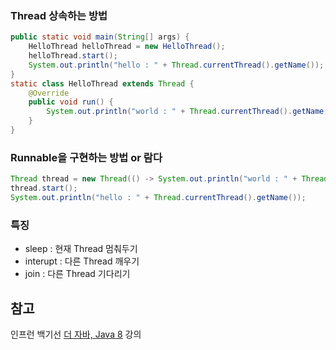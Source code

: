 ### Thread 상속하는 방법
```java
public static void main(String[] args) {
    HelloThread helloThread = new HelloThread();
    helloThread.start();
    System.out.println("hello : " + Thread.currentThread().getName());
}
static class HelloThread extends Thread {
    @Override
    public void run() {
        System.out.println("world : " + Thread.currentThread().getName());
    }
}
```

### Runnable을 구현하는 방법 or 람다
```java
Thread thread = new Thread(() -> System.out.println("world : " + Thread.currentThread().getName()));
thread.start();
System.out.println("hello : " + Thread.currentThread().getName());
```

### 특징
- sleep : 현재 Thread 멈춰두기
- interupt : 다른 Thread 깨우기
- join : 다른 Thread 기다리기


## 참고
인프런 백기선 [더 자바, Java 8](https://www.inflearn.com/course/the-java-java8) 강의
